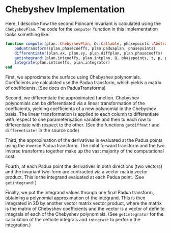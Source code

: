 # Chebyshev Implementation

Here, I describe how the second Poincaré invariant is calculated using the `ChebyshevPlan`.
The code for the `compute!` function in this implementation looks something like:

```Julia
function compute!(plan::ChebyshevPlan, Ω::Callable, phasepoints::AbstractMatrix, t, p)
    paduatransform!(plan.phasecoeffs, plan.paduaplan, phasepoints)
    differentiate!(plan.∂x, plan.∂y, plan.diffplan, plan.phasecoeffs)
    getintegrand!(plan.intcoeffs, plan.intplan, Ω, phasepoints, t, p, plan.∂x, plan.∂y)
    integrate(plan.intcoeffs, plan.integrator)
end
```

First, we approximate the surface using Chebyshev polynomials. Coefficients are calculated use the Padua transform, which yields a matrix of coefficients. (See docs on PaduaTransforms)

Second, we differentiate the approximated function. Chebyshev polynomials can be differentiated via a linear transformation of the coefficients, yielding coefficients of a new polynomial in the Chebyshev basis. The linear transformation is applied to each column to differentiate with respect to one parameterisation variable and then to each row to differentiate with respect to the other. (See the functions `getdiffmat!` and `differentiate!` in the source code)

Third, the approximation of the derivatives is evaluated at the Padua points using the inverse Padua transform. The inital forward transform and the two inverse transforms together make up the vast majority of the computational cost.

Fourth, at each Padua point the derivatives in both directions (two vectors) and the invariant two-form are contracted via a vector matrix vector product. This is the integrand evaluated at each Padua point. (See `getintegrand!`)

Finally, we put the integrand values through one final Padua transform, obtaining a polynomial approximation of the integrand. This is then integrated in 2D by another vector matrix vector product, where the matrix is the matrix of Chebyshev coefficients and the vector is a vector of definite integrals of each of the Chebyshev polynomials. (See `getintegrator` for the calculation of the definite integrals and `integrate` to perform the integration.)
